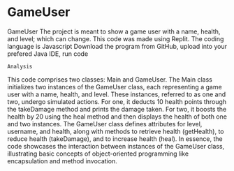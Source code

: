 # GameUser
GameUser
The project is meant to show a game user with a name, health, and level; which can change. This code was made using Replit. The coding language is Javascript
Download the program from GitHub, upload into your prefered Java IDE, run code

    Analysis
  This code comprises two classes: Main and GameUser. 
  The Main class initializes two instances of the GameUser class, each representing a game user with a name, health, and level. 
  These instances, referred to as one and two, undergo simulated actions. 
  For one, it deducts 10 health points through the takeDamage method and prints the damage taken. 
  For two, it boosts the health by 20 using the heal method and then displays the health of both one and two instances.
  The GameUser class defines attributes for level, username, and health, along with methods to retrieve health (getHealth), to reduce health (takeDamage), and to increase health (heal).
  In essence, the code showcases the interaction between instances of the GameUser class, illustrating basic concepts of object-oriented programming like encapsulation and method invocation.

